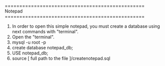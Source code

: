
================================================ Notepad ================================================


1. In order to open this simple notepad, you must create a database using next commands with "terminal".
2. Open the "terminal".
3. mysql -u root -p
4. create database notepad_db;
5. USE notepad_db;
6. source [ full path to the file ]/createnotepad.sql
